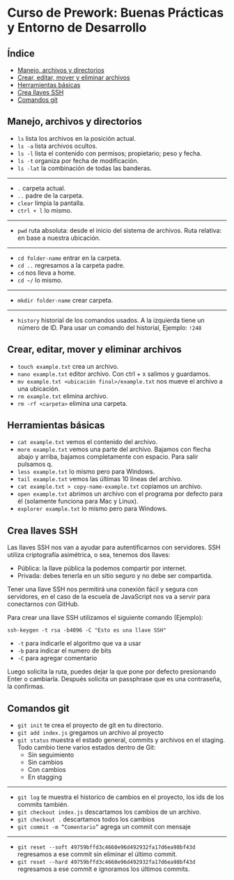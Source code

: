 # Curso de Prework: Buenas Prácticas y Entorno de Desarrollo

## Índice

- [Manejo, archivos y directorios](https://github.com/juan-antonio-ledesma/cursos/blob/master/curso-de-prework--buenas-practicas-y-entorno-desarrollo/README.md#manejo-archivos-y-directorios)
- [Crear, editar, mover y eliminar archivos](https://github.com/juan-antonio-ledesma/cursos/blob/master/curso-de-prework--buenas-practicas-y-entorno-desarrollo/README.md#crear-editar-mover-y-eliminar-archivos)
- [Herramientas básicas](https://github.com/juan-antonio-ledesma/cursos/blob/master/curso-de-prework--buenas-practicas-y-entorno-desarrollo/README.md#herramientas-b%C3%A1sicas)
- [Crea llaves SSH](https://github.com/juan-antonio-ledesma/cursos/blob/master/curso-de-prework--buenas-practicas-y-entorno-desarrollo/README.md#crea-llaves-ssh)
- [Comandos git](https://github.com/juan-antonio-ledesma/cursos/blob/master/curso-de-prework--buenas-practicas-y-entorno-desarrollo/README.md#comandos-git)

## Manejo, archivos y directorios

- `ls` lista los archivos en la posición actual.
- `ls -a` lista archivos ocultos.
- `ls -l` lista el contenido con permisos; propietario; peso y fecha.
- `ls -t` organiza por fecha de modificación.
- `ls -lat` la combinación de todas las banderas.

---

- `.` carpeta actual.
- `..` padre de la carpeta.
- `clear` limpia la pantalla.
- `ctrl + l` lo mismo.

---

- `pwd` ruta absoluta: desde el inicio del sistema de archivos. Ruta relativa: en base a nuestra ubicación.

---

- `cd folder-name` entrar en la carpeta.
- `cd ..` regresamos a la carpeta padre.
- `cd` nos lleva a home.
- `cd ~/` lo mismo.

---

- `mkdir folder-name` crear carpeta.

---

- `history` historial de los comandos usados.
  A la izquierda tiene un número de ID. Para usar un comando del historial, Ejemplo: `!248`

## Crear, editar, mover y eliminar archivos

- `touch example.txt` crea un archivo.
- `nano example.txt` editor archivo. Con ctrl + x salimos y guardamos.
- `mv example.txt <ubicación final>/example.txt` nos mueve el archivo a una ubicación.
- `rm example.txt` elimina archivo.
- `rm -rf <carpeta>` elimina una carpeta.

## Herramientas básicas

- `cat example.txt` vemos el contenido del archivo.
- `more example.txt` vemos una parte del archivo. Bajamos con flecha abajo y arriba, bajamos completamente con espacio. Para salir pulsamos q.
- `less example.txt` lo mismo pero para Windows.
- `tail example.txt` vemos las últimas 10 líneas del archivo.
- `cat example.txt > copy-name-example.txt` copiamos un archivo.
- `open example.txt` abrimos un archivo con el programa por defecto para él (solamente funciona para Mac y Linux).
- `explorer example.txt` lo mismo pero para Windows.

## Crea llaves SSH

Las llaves SSH nos van a ayudar para autentificarnos con servidores.
SSH utiliza criptografía asimétrica, o sea, tenemos dos llaves:

- Pública: la llave pública la podemos compartir por internet.
- Privada: debes tenerla en un sitio seguro y no debe ser compartida.

Tener una llave SSH nos permitirá una conexión fácil y segura con servidores,
en el caso de la escuela de JavaScript nos va a servir para conectarnos con GitHub.

Para crear una llave SSH utilizamos el siguiente comando (Ejemplo):

`ssh-keygen -t rsa -b4096 -C "Esto es una llave SSH" `

- `-t` para indicarle el algoritmo que va a usar
- `-b` para indicar el numero de bits
- `-C` para agregar comentario

Luego solicita la ruta, puedes dejar la que pone por defecto presionando Enter o cambiarla.
Después solicita un passphrase que es una contraseña, la confirmas.

## Comandos git

- `git init` te crea el proyecto de git en tu directorio.
- `git add index.js` gregamos un archivo al proyecto
- `git status` muestra el estado general, commits y archivos en el staging. Todo cambio tiene varios estados dentro de Git:
  - Sin seguimiento
  - Sin cambios
  - Con cambios
  - En stagging

---

- `git log` te muestra el historico de cambios en el proyecto, los ids de los commits también.
- `git checkout index.js` descartamos los cambios de un archivo.
- `git checkout .` descartamos todos los cambios
- `git commit -m “Comentario”` agrega un commit con mensaje

---

- `git reset --soft 49759bffd3c4660e96d492932fa17d6ea98bf43d` regresamos a ese commit sin eliminar el último commit.
- `git reset --hard 49759bffd3c4660e96d492932fa17d6ea98bf43d` regresamos a ese commit e ignoramos los últimos commits.
